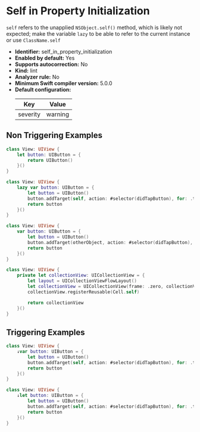 # Self in Property Initialization

`self` refers to the unapplied `NSObject.self()` method, which is likely not expected; make the variable `lazy` to be able to refer to the current instance or use `ClassName.self`

* **Identifier:** self_in_property_initialization
* **Enabled by default:** Yes
* **Supports autocorrection:** No
* **Kind:** lint
* **Analyzer rule:** No
* **Minimum Swift compiler version:** 5.0.0
* **Default configuration:**
  <table>
  <thead>
  <tr><th>Key</th><th>Value</th></tr>
  </thead>
  <tbody>
  <tr>
  <td>
  severity
  </td>
  <td>
  warning
  </td>
  </tr>
  </tbody>
  </table>

## Non Triggering Examples

```swift
class View: UIView {
    let button: UIButton = {
        return UIButton()
    }()
}
```

```swift
class View: UIView {
    lazy var button: UIButton = {
        let button = UIButton()
        button.addTarget(self, action: #selector(didTapButton), for: .touchUpInside)
        return button
    }()
}
```

```swift
class View: UIView {
    var button: UIButton = {
        let button = UIButton()
        button.addTarget(otherObject, action: #selector(didTapButton), for: .touchUpInside)
        return button
    }()
}
```

```swift
class View: UIView {
    private let collectionView: UICollectionView = {
        let layout = UICollectionViewFlowLayout()
        let collectionView = UICollectionView(frame: .zero, collectionViewLayout: layout)
        collectionView.registerReusable(Cell.self)

        return collectionView
    }()
}
```

## Triggering Examples

```swift
class View: UIView {
    ↓var button: UIButton = {
        let button = UIButton()
        button.addTarget(self, action: #selector(didTapButton), for: .touchUpInside)
        return button
    }()
}
```

```swift
class View: UIView {
    ↓let button: UIButton = {
        let button = UIButton()
        button.addTarget(self, action: #selector(didTapButton), for: .touchUpInside)
        return button
    }()
}
```
